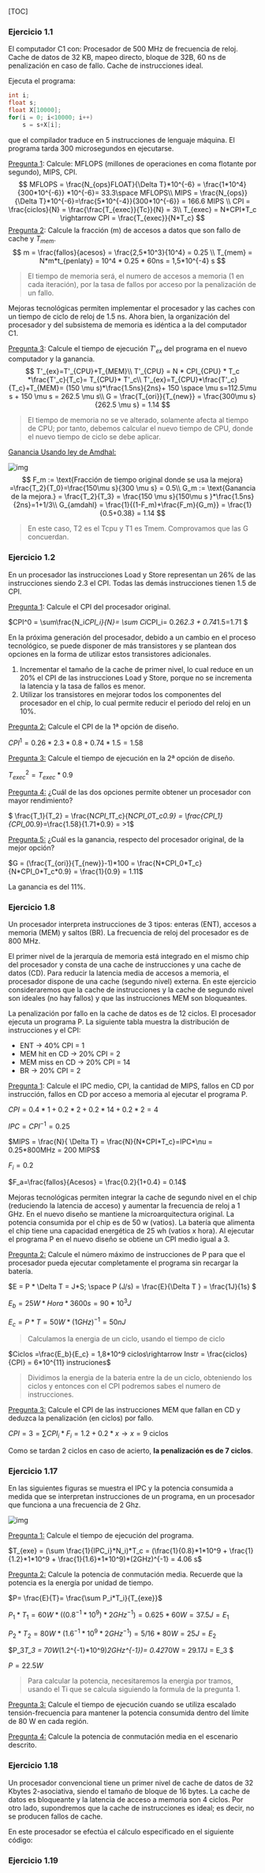 [TOC]

### Ejercicio 1.1

El computador C1 con: Procesador de 500 MHz de frecuencia de reloj. Cache de datos de 32 KB, mapeo directo, bloque de 32B, 60 ns de penalización en caso de fallo. Cache de instrucciones ideal.

Ejecuta el programa:

````c
int i;
float s;
float X[10000];
for(i = 0; i<10000; i++)
    s = s+X[i];
````

que el compilador traduce en 5 instrucciones de lenguaje máquina. El programa tarda 300 microsegundos en ejecutarse.

<u>Pregunta 1</u>: Calcule: MFLOPS (millones de operaciones en coma flotante por segundo), MIPS, CPI.
$$
MFLOPS = \frac{N_{ops}FLOAT}{\Delta T}*10^{-6} = \frac{1*10^4}{300*10^{-6}} *10^{-6}= 33.3\space MFLOPS\\
MIPS = \frac{N_{ops}}{\Delta T}*10^{-6}=\frac{5*10^{-4}}{300*10^{-6}} = 166.6 MIPS \\
CPI = \frac{ciclos}{N} = \frac{\frac{T_{exec}}{Tc}}{N} = 3\\
T_{exec} = N*CPI*T_c \rightarrow CPI = \frac{T_{exec}}{N*T_c}
$$
<u>Pregunta 2</u>: Calcule la fracción (m) de accesos a datos que son fallo de cache y $T_{mem}$.
$$
m = \frac{fallos}{acesos} = \frac{2,5*10^3}{10^4} = 0.25 \\
T_{mem} = N*m*t_{penlaty} = 10^4 * 0.25 * 60ns = 1,5*10^{-4} s
$$

> El tiempo de memoria será, el numero de accesos a memoria (1 en cada iteración), por la tasa de fallos por acceso por la penalización de un fallo.

Mejoras tecnológicas permiten implementar el procesador y las caches con un tiempo de ciclo de reloj de 1.5 ns. Ahora bien, la organización del procesador y del subsistema de memoria es idéntica a la del computador C1.

<u>Pregunta 3</u>: Calcule el tiempo de ejecución $T'_{ex}$ del programa en el nuevo computador y la ganancia.
$$
T'_{ex}=T'_{CPU}+T_{MEM}\\
T'_{CPU} = N * CPI_{CPU} * T_c *\frac{T'_c}{T_c}= T_{CPU}* T'_c\\
T'_{ex}=T_{CPU}*\frac{T'_c}{T_c}+T_{MEM}= (150 \mu s)*\frac{1.5ns}{2ns}+ 150 \space \mu s=112.5\mu s + 150 \mu s = 262.5 \mu s\\
G = \frac{T_{ori}}{T_{new}} = \frac{300\mu s}{262.5 \mu s} = 1.14
$$
> El tiempo de memoria no se ve alterado, solamente afecta al tiempo de CPU; por tanto, debemos calcular el nuevo tiempo de CPU, donde el nuevo tiempo de ciclo se debe aplicar.

<u>Ganancia Usando ley de Amdhal:</u>

![img](img1)
$$
F_m := \text{Fracción de tiempo original donde se usa la mejora} =\frac{T_2}{T_0}=\frac{150\mu s}{300 \mu s} = 0.5\\
G_m := \text{Ganancia de la mejora.} = \frac{T_2}{T_3} = \frac{150 \mu s}{150\mu s }*\frac{1.5ns}{2ns}=1+1/3\\
G_{amdahl} = \frac{1}{(1-F_m)+\frac{F_m}{G_m}} = \frac{1}{0.5+0.38} = 1.14
$$

> En este caso, T2 es el Tcpu y T1 es Tmem. Comprovamos que las G concuerdan.

### Ejercicio 1.2

En un procesador las instrucciones Load y Store representan un 26% de las instrucciones siendo 2.3 el CPI. Todas las demás instrucciones tienen 1.5 de CPI.

<u>Pregunta 1</u>: Calcule el CPI del procesador original.

$CPI^0 = \sum\frac{N_i*CPI_i}{N}= \sum Ci*CPI_i= 0.26*2.3 + 0.74*1.5=1.71 $

En la próxima generación del procesador, debido a un cambio en el proceso tecnológico, se puede disponer de más transistores y se plantean dos opciones en la forma de utilizar estos transistores adicionales.

1. Incrementar el tamaño de la cache de primer nivel, lo cual reduce en un 20% el CPI de las instrucciones Load y Store, porque no se incrementa la latencia y la tasa de fallos es menor.
2.  Utilizar los transistores en mejorar todos los componentes del procesador en el chip, lo cual permite reducir el periodo del reloj en un 10%.

<u>Pregunta 2:</u> Calcule el CPI de la 1ª opción de diseño.

$CPI^1=0.26*2.3*0.8+0.74*1.5 = 1.58$

<u>Pregunta 3:</u> Calcule el tiempo de ejecución en la 2ª opción de diseño.

$T^2_{exec} = T_{exec}*0.9$

<u>Pregunta 4:</u> ¿Cuál de las dos opciones permite obtener un procesador con mayor rendimiento?

$ \frac{T_1}{T_2} = \frac{N*CPI_1*T_c}{N*CPI_0*T_c*0.9} = \frac{CPI_1}{CPI_0*0.9}=\frac{1.58}{1.71*0.9} = >1$

<u>Pregunta 5:</u> ¿Cuál es la ganancia, respecto del procesador original, de la mejor opción?

$G = (\frac{T_{ori}}{T_{new}}-1)*100 = \frac{N*CPI_0*T_c}{N*CPI_0*T_c*0.9} = \frac{1}{0.9} = 1.11$

La ganancia es del 11%.

### Ejercicio 1.8

Un procesador interpreta instrucciones de 3 tipos: enteras (ENT), accesos a memoria (MEM) y saltos (BR). La frecuencia de reloj del procesador es de 800 MHz.

El primer nivel de la jerarquía de memoria está integrado en el mismo chip del procesador y consta de una cache de instrucciones y una cache de datos (CD). Para reducir la latencia media de accesos a memoria, el procesador dispone de una cache (segundo nivel) externa. En este ejercicio consideraremos que la cache de instrucciones y la cache de segundo nivel son ideales (no hay fallos) y que las instrucciones MEM son bloqueantes.

La penalización por fallo en la cache de datos es de 12 ciclos. El procesador ejecuta un programa P. La siguiente tabla muestra la distribución de instrucciones y el CPI:

* ENT -> 40% CPI = 1
* MEM hit en CD -> 20% CPI = 2
* MEM miss en CD -> 20% CPI = 14
* BR -> 20% CPI = 2

<u>Pregunta 1</u>: Calcule el IPC medio, CPI, la cantidad de MIPS, fallos en CD por instrucción, fallos en CD por acceso a memoria al ejecutar el programa P.

$CPI = 0.4 * 1 + 0.2 * 2 + 0.2*14 + 0.2*2 = 4$

$IPC = CPI^{-1} = 0.25$

$MIPS = \frac{N}{ \Delta T} = \frac{N}{N*CPI*T_c}=IPC*\nu = 0.25*800MHz = 200 MIPS$

$F_{i}=0.2$

$F_a=\frac{fallos}{Acesos} = \frac{0.2}{1+0.4} = 0.14$

Mejoras tecnológicas permiten integrar la cache de segundo nivel en el chip (reduciendo la latencia de acceso) y aumentar la frecuencia de reloj a 1 GHz. En el nuevo diseño se mantiene la microarquitectura original. La potencia consumida por el chip es de 50 w (vatios). La batería que alimenta el chip tiene una capacidad energética de 25 wh (vatios x hora). Al ejecutar el programa P en el nuevo diseño se obtiene un CPI medio igual a 3.

<u>Pregunta 2:</u> Calcule el número máximo de instrucciones de P para que el procesador pueda ejecutar completamente el programa sin recargar la batería. 

$E = P * \Delta T = J*S; \space P (J/s) = \frac{E}{\Delta T } = \frac{1J}{1s} $

$E_b = 25 W*Hora * 3600 s = 90*10^3 J$

$E_c = P*T= 50W*(1GHz)^{-1} = 50 nJ$

> Calculamos la energia de un ciclo, usando el tiempo de ciclo

$Ciclos =\frac{E_b}{E_c} = 1,8*10^9 ciclos\rightarrow Instr = \frac{ciclos}{CPI} = 6*10^{11} instruciones$

> Dividimos la energia de la bateria entre la de un ciclo, obteniendo los ciclos y entonces con el CPI podremos sabes el numero de instrucciones.

<u>Pregunta 3:</u> Calcule el CPI de las instrucciones MEM que fallan en CD y deduzca la penalización (en ciclos) por fallo.

$CPI = 3 = \sum CPI_i*F_i =1.2+0.2*x \rightarrow x=9$ ciclos

Como se tardan 2 ciclos en caso de acierto, **la penalización es de 7 ciclos**.

### Ejercicio 1.17

En las siguientes figuras se muestra el IPC y la potencia consumida a medida que se interpretan instrucciones de un programa, en un procesador que funciona a una frecuencia de 2 Ghz.

![img](img1)

<u>Pregunta 1:</u> Calcule el tiempo de ejecución del programa.

$T_{exe} = (\sum \frac{1}{IPC_i}*N_i)*T_c = (\frac{1}{0.8}*1*10^9 + \frac{1}{1.2}*1*10^9 + \frac{1}{1.6}*1*10^9)*(2GHz)^{-1} = 4.06 s$

<u>Pregunta 2:</u> Calcule la potencia de conmutación media. Recuerde que la potencia es la energía por unidad de tiempo.

$P= \frac{E}{T}= \frac{\sum P_i*T_i}{T_{exe}}$ 

$P_1*T_1 = 60W * ((0.8^{-1}*10^9)*2GHz^{-1}) =0.625 * 60W = 37.5 J = E_1$

$P_2*T_2 = 80W*(1.6^{-1}*10^9*2GHz^{-1}) = 5/16*80W = 25J = E_2$

$P_3*T_3 = 70W*(1.2^{-1}*10^9)*2GHz^{-1})= 0.42*70W = 29.17J = E_3 $

$P = 22.5 W$

> Para calcular la potencia, necesitaremos la energia por tramos, usando el Ti que se calcula siguiendo la formula de la pregunta 1.

<u>Pregunta 3:</u> Calcule el tiempo de ejecución cuando se utiliza
escalado tensión-frecuencia para mantener la potencia consumida
dentro del límite de 80 W en cada región.

<u>Pregunta 4:</u> Calcule la potencia de conmutación media en el
escenario descrito.

### Ejercicio 1.18

Un procesador convencional tiene un primer nivel de cache de datos de 32 Kbytes 2-asociativa, siendo el tamaño de bloque de 16 bytes. La cache de datos es bloqueante y la latencia de acceso a memoria son 4 ciclos. Por otro lado, supondremos que la cache de instrucciones es ideal; es decir, no se producen fallos de cache.

En este procesador se efectúa el cálculo especificado en el siguiente código:

### Ejercicio 1.19
